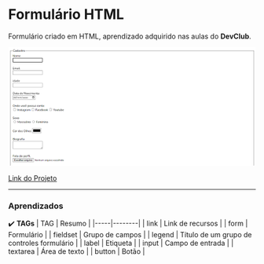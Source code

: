# Formulário HTML

Formulário criado em HTML, aprendizado adquirido nas aulas do **DevClub**.

![](/img/form_challenge.png)

[Link do Projeto](https://form-html-diogoalves.netlify.app/)

<hr>

### Aprendizados

:heavy_check_mark: **TAGs**
| TAG | Resumo |
|-----|--------|
| link | Link de recursos |
| form | Formulário |
| fieldset | Grupo de campos |
| legend | Título de um grupo de controles formulário |
| label | Etiqueta |
| input | Campo de entrada |
| textarea | Área de texto |
| button | Botão |
